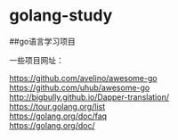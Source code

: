 # golang-study
##go语言学习项目


一些项目网址：

https://github.com/avelino/awesome-go <br/>
https://github.com/uhub/awesome-go <br/>
http://bigbully.github.io/Dapper-translation/ <br/>
https://tour.golang.org/list<br/>
https://golang.org/doc/faq<br/>
https://golang.org/doc/<br/>
